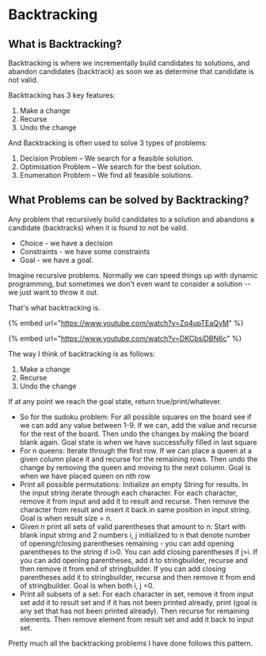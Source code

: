 # Backtracking

## What is Backtracking?

Backtracking is where we incrementally build candidates to solutions, and abandon candidates \(backtrack\) as soon we as determine that candidate is not valid.

Backtracking has 3 key features:

1. Make a change
2. Recurse
3. Undo the change

And Backtracking is often used to solve 3 types of problems:

1. Decision Problem – We search for a feasible solution.
2. Optimisation Problem – We search for the best solution.
3. Enumeration Problem – We find all feasible solutions.

## What Problems can be solved by Backtracking?

Any problem that recursively build candidates to a solution and abandons a candidate \(backtracks\) when it is found to not be valid.

* Choice - we have a decision
* Constraints - we have some constraints
* Goal - we have a goal.

Imagine recursive problems. Normally we can speed things up with dynamic programming, but sometimes we don't even want to consider a solution -- we just want to throw it out.

That's what backtracking is.



{% embed url="https://www.youtube.com/watch?v=Zq4upTEaQyM" %}

{% embed url="https://www.youtube.com/watch?v=DKCbsiDBN6c" %}



The way I think of backtracking is as follows:

1. Make a change
2. Recurse
3. Undo the change

If at any point we reach the goal state, return true/print/whatever.

* So for the sudoku problem: For all possible squares on the board see if we can add any value between 1-9. If we can, add the value and recurse for the rest of the board. Then undo the changes by making the board blank again. Goal state is when we have successfully filled in last square
* For n queens: Iterate through the first row. If we can place a queen at a given column place it and recurse for the remaining rows. Then undo the change by removing the queen and moving to the next column. Goal is when we have placed queen on nth row
* Print all possible permutations: Initialize an empty String for results. In the input string iterate through each character. For each character, remove it from input and add it to result and recurse. Then remove the character from result and insert it back in same position in input string. Goal is when result size = n.
* Given n print all sets of valid parentheses that amount to n: Start with blank input string and 2 numbers i, j initialized to n that denote number of opening/closing parentheses remaining - you can add opening parentheses to the string if i&gt;0. You can add closing parentheses if j&gt;i. If you can add opening parentheses, add it to stringbuilder, recurse and then remove it from end of stringbuilder. If you can add closing parentheses add it to stringbuilder, recurse and then remove it from end of stringbuilder. Goal is when both i, j =0.
* Print all subsets of a set: For each character in set, remove it from input set add it to result set and if it has not been printed already, print \(goal is any set that has not been printed already\). Then recurse for remaining elements. Then remove element from result set and add it back to input set.

Pretty much all the backtracking problems I have done follows this pattern.

